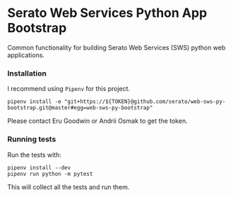 # Serato Web Services Python App Bootstrap

Common functionality for building Serato Web Services (SWS) python web applications.

### Installation

I recommend using `Pipenv` for this project.


```
pipenv install -e "git+https://${TOKEN}@github.com/serato/web-sws-py-bootstrap.git@master#egg=web-sws-py-bootstrap"
```

Please contact Eru Goodwin or Andrii Osmak to get the token.


### Running tests

Run the tests with:

```
pipenv install --dev
pipenv run python -m pytest
```

This will collect all the tests and run them.

